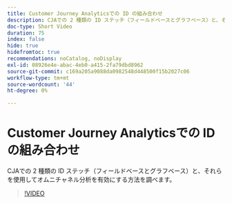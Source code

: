 ```yaml
---
title: Customer Journey Analyticsでの ID の組み合わせ
description: CJAでの 2 種類の ID ステッチ（フィールドベースとグラフベース）と、それらを使用してオムニチャネル分析を有効にする方法を調べます。
doc-type: Short Video
duration: 75
index: false
hide: true
hidefromtoc: true
recommendations: noCatalog, noDisplay
exl-id: 08926e4e-abac-4eb0-a415-2fa79dbd8962
source-git-commit: c169a205a9088da0982548d448500f15b2027c06
workflow-type: tm+mt
source-wordcount: '44'
ht-degree: 0%

---
```


# Customer Journey Analyticsでの ID の組み合わせ

CJAでの 2 種類の ID ステッチ（フィールドベースとグラフベース）と、それらを使用してオムニチャネル分析を有効にする方法を調べます。

<!-- 62_S113_3442460_74_identity-stitching-in-customer-journey-analytics -->
>[!VIDEO](https://video.tv.adobe.com/v/3458335/?learn=on&enablevpops=true)
